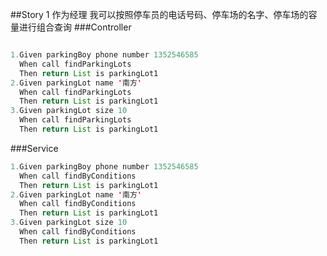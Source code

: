 ##Story 1
 作为经理
 我可以按照停车员的电话号码、停车场的名字、停车场的容量进行组合查询
 ###Controller
 ```java

 1.Given parkingBoy phone number 1352546585
   When call findParkingLots
   Then return List is parkingLot1
 2.Given parkingLot name '南方'
   When call findParkingLots
   Then return List is parkingLot1
 3.Given parkingLot size 10
   When call findParkingLots
   Then return List is parkingLot1
```
 ###Service
 ```java
 1.Given parkingBoy phone number 1352546585
   When call findByConditions
   Then return List is parkingLot1
 2.Given parkingLot name '南方'
   When call findByConditions
   Then return List is parkingLot1
 3.Given parkingLot size 10
   When call findByConditions
   Then return List is parkingLot1
```

